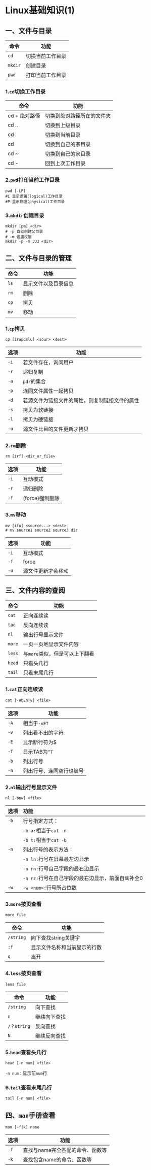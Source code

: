 # Linux基础知识(1)

## 一、文件与目录

| 命令    | 功能             |
| ------- | ---------------- |
| `cd`    | 切换当前工作目录 |
| `mkdir` | 创建目录         |
| `pwd`   | 打印当前工作目录 |

### 1.`cd`切换工作目录

| 命令          | 功能                       |
| ------------- | -------------------------- |
| cd + 绝对路径 | 切换到绝对路径所在的文件夹 |
| cd  ..        | 切换到上级目录             |
| cd .          | 切换到当前目录             |
| cd            | 切换到自己的家目录         |
| cd ~          | 切换到自己的家目录         |
| cd -          | 回到上次工作目录           |

### 2.`pwd`打印当前工作目录

```shell
pwd [-LP]
#L 显示逻辑(logical)工作目录
#P 显示物理(physical)工作目录
```

### 3.`mkdir`创建目录

```shell
mkdir [pm] <dir>
# -p 自动创建父目录
# -m 设置权限
mkdir -p -m 333 <dir>
```



## 二、文件与目录的管理

| 命令 | 功能                 |
| ---- | -------------------- |
| `ls` | 显示文件以及目录信息 |
| `rm` | 删除                 |
| `cp` | 拷贝                 |
| `mv` | 移动                 |

### 1.`cp`拷贝

```shell
cp [irapdslu] <sour> <dest>
```

| 选项 | 功能                                           |
| ---- | ---------------------------------------------- |
| `-i` | 若文件存在，询问用户                           |
| `-r` | 递归复制                                       |
| `-a` | `pdr`的集合                                    |
| `-p` | 连同文件属性一起拷贝                           |
| `-d` | 若源文件为链接文件的属性，则复制链接文件的属性 |
| `-s` | 拷贝为软链接                                   |
| `-l` | 拷贝为硬链接                                   |
| `-u` | 源文件比目的文件更新才拷贝                     |

### 2.`rm`删除

```shell
rm [irf] <dir_or_file>
```

| 选项 | 功能            |
| ---- | --------------- |
| `-i` | 互动模式        |
| `-r` | 递归删除        |
| `-f` | (force)强制删除 |

### 3.`mv`移动

```shell
mv [ifu] <source...> <dest>
# mv source1 source2 source3 dir
```

| 选项 | 功能               |
| ---- | ------------------ |
| `-i` | 互动模式           |
| `-f` | force              |
| `-u` | 源文件更新才会移动 |



## 三、文件内容的查阅

| 命令   | 功能                           |
| ------ | ------------------------------ |
| `cat`  | 正向连续读                     |
| `tac`  | 反向连续读                     |
| `nl`   | 输出行号显示文件               |
| `more` | 一页一页地显示文件内容         |
| `less` | 与`more`类似，但是可以上下翻看 |
| `head` | 只看头几行                     |
| `tail` | 只看末尾几行                   |

### 1.`cat`正向连续读

```shell
cat [-AbEnTv] <file>
```

| 选项 | 功能                     |
| ---- | ------------------------ |
| `-A` | 相当于`-vET`             |
| `-v` | 列出看不出的字符         |
| `-E` | 显示断行符为$            |
| `-T` | 显示TAB为`^T`            |
| `-b` | 列出行号                 |
| `-n` | 列出行号，连同空行也编号 |



### 2.`nl`输出行号显示文件

```shell
nl [-bnw] <file>
```

| 选项 | 功能                                              |
| ---- | :------------------------------------------------ |
| `-b` | 行号指定方式：                                    |
|      | `-b a:`相当于`cat -n`                             |
|      | `-b t:`相当于`cat -b`                             |
| `-n` | 列出行号的表示方法：                              |
|      | `-n ln:`行号在屏幕最左边显示                      |
|      | `-n rn:`行号自己字段的最右边显示                  |
|      | `-n rz:`行号在自己字段的最右边显示，前面自动补全0 |
| `-w` | `-w <num>:`行号所占位数                           |

### 3.`more`按页查看

```shell
more file
```

| 命令      | 功能                         |
| --------- | ---------------------------- |
| `/string` | 向下查找string关键字         |
| `:f`      | 显示文件名称和当前显示的行数 |
| `q`       | 离开                         |

### 4.`less`按页查看

```shell
less file 
```

| 命令        | 功能         |
| ----------- | ------------ |
| `/string`   | 向下查找     |
| `n`         | 继续向下查找 |
| `/？string` | 反向查找     |
| `N`         | 继续反向查找 |

### 5.`head`查看头几行

```shell
head [-n num] <file>
```

`-n num：`显示前`num`行 

### 6.`tail`查看末尾几行

```shell
tail [-n num] <file>
```



## 四、`man`手册查看

```shell
man [-f|k] name
```

| 选项 | 功能                             |
| ---- | -------------------------------- |
| `-f` | 查找与name完全匹配的命令、函数等 |
| `-k` | 查找包含name的命令、函数等       |

